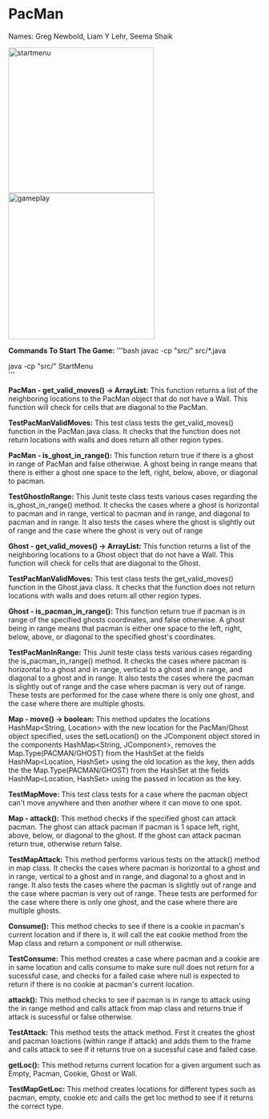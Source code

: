 # PacMan 

Names: Greg Newbold, Liam Y Lehr, Seema Shaik


<img width="290" alt="startmenu" src="https://user-images.githubusercontent.com/69174560/136595325-8ea13a3c-1f7d-4060-ab74-b982f735516e.PNG">


<img width="292" alt="gameplay" src="https://user-images.githubusercontent.com/69174560/136595346-7378fb1c-3870-4dc5-97e6-f9c22d01fb79.PNG">


**Commands To Start The Game:**
'''bash
javac -cp "src/" src/*.java

java -cp "src/" StartMenu  
'''

**PacMan - get_valid_moves() -> ArrayList<Location>:** This function returns a list of the neighboring locations to the PacMan object that do not have a Wall. This function will check for cells that are diagonal to the PacMan.
  
**TestPacManValidMoves:** This test class tests the get_valid_moves() function in the PacMan.java class. It checks that the function does not return locations with walls and does return all other region types.
  
**PacMan - is_ghost_in_range():** This function return true if there is a ghost in range of PacMan and false otherwise. A ghost being in range means that there is either a ghost one space to the left, right, below, above, or diagonal to pacman.

**TestGhostInRange:** This Junit teste class tests various cases regarding the is_ghost_in_range() method. It checks the cases where a ghost is horizontal to pacman and in range, vertical to pacman and in range, and diagonal to pacman and in range. It also tests the cases where the ghost is slightly out of range and the case where the ghost is very out of range 

**Ghost - get_valid_moves() -> ArrayList<Location>:** This function returns a list of the neighboring locations to a Ghost object that do not have a Wall. This function will check for cells that are diagonal to the Ghost.
  
**TestPacManValidMoves:** This test class tests the get_valid_moves() function in the Ghost.java class. It checks that the function does not return locations with walls and does return all other region types.
 
**Ghost - is_pacman_in_range():** This function return true if pacman is in range of the specified ghosts coordinates, and false otherwise. A ghost being in range means that pacman is either one space to the left, right, below, above, or diagonal to the specified ghost's coordinates.

**TestPacManInRange:** This Junit teste class tests various cases regarding the is_pacman_in_range() method. It checks the cases where pacman is horizontal to a ghost and in range, vertical to a ghost and in range, and diagonal to a ghost and in range. It also tests the cases where the pacman is slightly out of range and the case where pacman is very out of range. These tests are performed for the case where there is only one ghost, and the case where there are multiple ghosts. 

**Map - move() -> boolean:** This method updates the locations HashMap<String, Location> with the new location for the PacMan/Ghost object specified, uses the setLocation() on the JComponent object stored in the components HashMap<String, JComponent>, removes the Map.Type(PACMAN/GHOST) from the HashSet<Type> at the fields HashMap<Location, HashSet<Type>> using the old location as the key, then adds the the Map.Type(PACMAN/GHOST) from the HashSet<Type> at the fields HashMap<Location, HashSet<Type>> using the passed in location as the key.
  
**TestMapMove:** This test class tests for a case where the pacman object can't move anywhere and then another where it can move to one spot.

**Map - attack():** This method checks if the specified ghost can attack pacman. The ghost can attack pacman if pacman is 1 space left, right, above, below, or diagonal to the ghost. If the ghost can attack pacman return true, otherwise return false. 

**TestMapAttack:** This method performs various tests on the attack() method in map class. It checks the cases where pacman is horizontal to a ghost and in range, vertical to a ghost and in range, and diagonal to a ghost and in range. It also tests the cases where the pacman is slightly out of range and the case where pacman is very out of range. These tests are performed for the case where there is only one ghost, and the case where there are multiple ghosts. 
  
**Consume():** This method checks to see if there is a cookie in pacman's current location and if there is, it will call the eat cookie method from the Map class and return a component or null otherwise. 

**TestConsume:** This method creates a case where pacman and a cookie are in same location and calls consume to make sure null does not return for a sucessful case, and checks for a failed case where null is expected to return if there is no cookie at pacman's current location.
  
**attack():** This method checks to see if pacman is in range to attack using the in range method and calls attack from map class and returns true if attack is sucessful or false otherwise.

**TestAttack:** This method tests the attack method. First it creates the ghost and pacman loactions (within range if attack) and adds them to the frame and calls attack to see if it returns true on a sucessful case and failed case.
  
**getLoc():** This method returns current location for a given argument such as Empty, Pacman, Cookie, Ghost or Wall.
  
**TestMapGetLoc:** This method creates locations for different types such as pacman, empty, cookie etc and calls the get loc method to see if it returns the correct type. 
  
